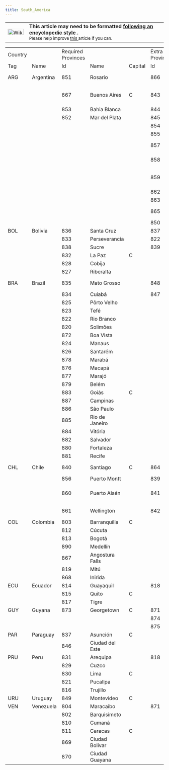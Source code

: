 ```yaml
---
title: South_America
---
```


 <table class="metadata plainlinks ambox ambox-style" style=""><tbody><tr><td class="mbox-image"><div style="width: 52px;"><a class="image" href="/wiki/File:Wikitext.png"><img alt="Wikitext.png" data-file-height="20" data-file-width="50" data-url="https://central.paradoxwikis.com/images/2/2f/Wikitext.png" decoding="async" height="20" loading="lazy" src="https://central.paradoxwikis.com/images/2/2f/Wikitext.png" width="50"></a></div></td><td class="mbox-text" style=""><b>This article may need to be formatted <a href="/wiki/Template:Wikify" title="Template:Wikify">following an encyclopedic style </a>.</b><br><small>Please help improve <a class="external text" href="https://hoi2.paradoxwikis.com/index.php?title=South_America&amp;action=edit" rel="nofollow">this </a>article if you can.</small></td></tr></tbody></table>

<table><tbody><tr><td>Country</td><td></td><td>Required Provinces</td><td></td><td></td><td>Extra Provinces</td><td></td></tr><tr><td>Tag</td><td>Name</td><td>Id</td><td>Name</td><td>Capital</td><td>Id</td><td>name</td></tr><tr><td>ARG</td><td>Argentina</td><td>851</td><td>Rosario</td><td></td><td>866</td><td>Falkland Islands</td></tr><tr><td></td><td></td><td>667</td><td>Buenos Aires</td><td>C</td><td>843</td><td>San Miguel de Tucumán</td></tr><tr><td></td><td></td><td>853</td><td>Bahia Blanca</td><td></td><td>844</td><td>Corrientes</td></tr><tr><td></td><td></td><td>852</td><td>Mar del Plata</td><td></td><td>845</td><td>Córdoba</td></tr><tr><td></td><td></td><td></td><td></td><td></td><td>854</td><td>Viedma</td></tr><tr><td></td><td></td><td></td><td></td><td></td><td>855</td><td>Neuquén</td></tr><tr><td></td><td></td><td></td><td></td><td></td><td>857</td><td>Puerto Madryn</td></tr><tr><td></td><td></td><td></td><td></td><td></td><td>858</td><td>Comodoro Rivadavia</td></tr><tr><td></td><td></td><td></td><td></td><td></td><td>859</td><td>San Carlos de Bariloche</td></tr><tr><td></td><td></td><td></td><td></td><td></td><td>862</td><td>Sarmiento</td></tr><tr><td></td><td></td><td></td><td></td><td></td><td>863</td><td>Santa Cruz</td></tr><tr><td></td><td></td><td></td><td></td><td></td><td>865</td><td>Tierra del Fuego</td></tr><tr><td></td><td></td><td></td><td></td><td></td><td>850</td><td>Concordia</td></tr><tr><td>BOL</td><td>Bolivia</td><td>836</td><td>Santa Cruz</td><td></td><td>837</td><td>Asunción</td></tr><tr><td></td><td></td><td>833</td><td>Perseverancia</td><td></td><td>822</td><td>Rio Branco</td></tr><tr><td></td><td></td><td>838</td><td>Sucre</td><td></td><td>839</td><td>Antofagasta</td></tr><tr><td></td><td></td><td>832</td><td>La Paz</td><td>C</td><td></td><td></td></tr><tr><td></td><td></td><td>828</td><td>Cobija</td><td></td><td></td><td></td></tr><tr><td></td><td></td><td>827</td><td>Riberalta</td><td></td><td></td><td></td></tr><tr><td>BRA</td><td>Brazil</td><td>835</td><td>Mato Grosso</td><td></td><td>848</td><td>Pôrto Alegre</td></tr><tr><td></td><td></td><td>834</td><td>Cuiabá</td><td></td><td>847</td><td>Curitiba</td></tr><tr><td></td><td></td><td>825</td><td>Pôrto Velho</td><td></td><td></td><td></td></tr><tr><td></td><td></td><td>823</td><td>Tefé</td><td></td><td></td><td></td></tr><tr><td></td><td></td><td>822</td><td>Rio Branco</td><td></td><td></td><td></td></tr><tr><td></td><td></td><td>820</td><td>Solimões</td><td></td><td></td><td></td></tr><tr><td></td><td></td><td>872</td><td>Boa Vista</td><td></td><td></td><td></td></tr><tr><td></td><td></td><td>824</td><td>Manaus</td><td></td><td></td><td></td></tr><tr><td></td><td></td><td>826</td><td>Santarém</td><td></td><td></td><td></td></tr><tr><td></td><td></td><td>878</td><td>Marabá</td><td></td><td></td><td></td></tr><tr><td></td><td></td><td>876</td><td>Macapá</td><td></td><td></td><td></td></tr><tr><td></td><td></td><td>877</td><td>Marajó</td><td></td><td></td><td></td></tr><tr><td></td><td></td><td>879</td><td>Belém</td><td></td><td></td><td></td></tr><tr><td></td><td></td><td>883</td><td>Goiás</td><td>C</td><td></td><td></td></tr><tr><td></td><td></td><td>887</td><td>Campinas</td><td></td><td></td><td></td></tr><tr><td></td><td></td><td>886</td><td>São Paulo</td><td></td><td></td><td></td></tr><tr><td></td><td></td><td>885</td><td>Rio de Janeiro</td><td></td><td></td><td></td></tr><tr><td></td><td></td><td>884</td><td>Vitória</td><td></td><td></td><td></td></tr><tr><td></td><td></td><td>882</td><td>Salvador</td><td></td><td></td><td></td></tr><tr><td></td><td></td><td>880</td><td>Fortaleza</td><td></td><td></td><td></td></tr><tr><td></td><td></td><td>881</td><td>Recife</td><td></td><td></td><td></td></tr><tr><td>CHL</td><td>Chile</td><td>840</td><td>Santiago</td><td>C</td><td>864</td><td>Punta Arenas</td></tr><tr><td></td><td></td><td>856</td><td>Puerto Montt</td><td></td><td>839</td><td>Antofagasta</td></tr><tr><td></td><td></td><td>860</td><td>Puerto Aisén</td><td></td><td>841</td><td>Juan Fernández Archipelago</td></tr><tr><td></td><td></td><td>861</td><td>Wellington</td><td></td><td>842</td><td>Isla San Félix</td></tr><tr><td>COL</td><td>Colombia</td><td>803</td><td>Barranquilla</td><td>C</td><td></td><td></td></tr><tr><td></td><td></td><td>812</td><td>Cúcuta</td><td></td><td></td><td></td></tr><tr><td></td><td></td><td>813</td><td>Bogotá</td><td></td><td></td><td></td></tr><tr><td></td><td></td><td>890</td><td>Medellín</td><td></td><td></td><td></td></tr><tr><td></td><td></td><td>867</td><td>Angostura Falls</td><td></td><td></td><td></td></tr><tr><td></td><td></td><td>819</td><td>Mitú</td><td></td><td></td><td></td></tr><tr><td></td><td></td><td>868</td><td>Inirida</td><td></td><td></td><td></td></tr><tr><td>ECU</td><td>Ecuador</td><td>814</td><td>Guayaquil</td><td></td><td>818</td><td>Iquitos</td></tr><tr><td></td><td></td><td>815</td><td>Quito</td><td>C</td><td></td><td></td></tr><tr><td></td><td></td><td>817</td><td>Tigre</td><td></td><td></td><td></td></tr><tr><td>GUY</td><td>Guyana</td><td>873</td><td>Georgetown</td><td>C</td><td>871</td><td>Cuyuni</td></tr><tr><td></td><td></td><td></td><td></td><td></td><td>874</td><td>Paramaribo</td></tr><tr><td></td><td></td><td></td><td></td><td></td><td>875</td><td>Cayenne</td></tr><tr><td>PAR</td><td>Paraguay</td><td>837</td><td>Asunción</td><td>C</td><td></td><td></td></tr><tr><td></td><td></td><td>846</td><td>Ciudad del Este</td><td></td><td></td><td></td></tr><tr><td>PRU</td><td>Peru</td><td>831</td><td>Arequipa</td><td></td><td>818</td><td>Iquitos</td></tr><tr><td></td><td></td><td>829</td><td>Cuzco</td><td></td><td></td><td></td></tr><tr><td></td><td></td><td>830</td><td>Lima</td><td>C</td><td></td><td></td></tr><tr><td></td><td></td><td>821</td><td>Pucallpa</td><td></td><td></td><td></td></tr><tr><td></td><td></td><td>816</td><td>Trujillo</td><td></td><td></td><td></td></tr><tr><td>URU</td><td>Uruguay</td><td>849</td><td>Montevideo</td><td>C</td><td></td><td></td></tr><tr><td>VEN</td><td>Venezuela</td><td>804</td><td>Maracaibo</td><td></td><td>871</td><td>Cuyuni</td></tr><tr><td></td><td></td><td>802</td><td>Barquisimeto</td><td></td><td></td><td></td></tr><tr><td></td><td></td><td>810</td><td>Cumaná</td><td></td><td></td><td></td></tr><tr><td></td><td></td><td>811</td><td>Caracas</td><td>C</td><td></td><td></td></tr><tr><td></td><td></td><td>869</td><td>Ciudad Bolivar</td><td></td><td></td><td></td></tr><tr><td></td><td></td><td>870</td><td>Ciudad Guayana</td><td></td><td></td><td></td></tr></tbody></table>
